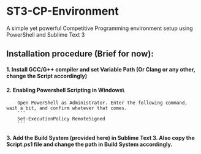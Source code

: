 # ST3-CP-Environment
A simple yet powerful Competitive Programming environment setup using PowerShell and Sublime Text 3

## Installation procedure (Brief for now):
  #### 1. Install GCC/G++ compiler and set Variable Path (Or Clang or any other, change the Script accordingly)
  #### 2. Enabling Powershell Scripting in Windows\
        Open PowerShell as Administrator. Enter the following command, wait a bit, and confirm whatever that comes.
        ```
        Set-ExecutionPolicy RemoteSigned
        ```
  #### 3. Add the Build System (provided here) in Sublime Text 3. Also copy the Script.ps1 file and change the path in Build System accordingly.
